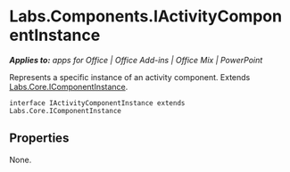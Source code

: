 
# Labs.Components.IActivityComponentInstance

 _**Applies to:** apps for Office | Office Add-ins | Office Mix | PowerPoint_

Represents a specific instance of an activity component. Extends [Labs.Core.IComponentInstance](../powerpoint/office-mix/reference/labs.core.icomponentinstance.md).

```
interface IActivityComponentInstance extends Labs.Core.IComponentInstance
```


## Properties

None.

